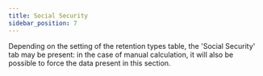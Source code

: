 ```yaml
---
title: Social Security 
sidebar_position: 7
---
```


Depending on the setting of the retention types table, the 'Social Security' tab may be present: in the case of manual calculation, it will also be possible to force the data present in this section.